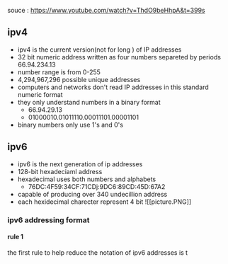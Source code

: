 souce : https://www.youtube.com/watch?v=ThdO9beHhpA&t=399s

## ipv4 
- ipv4 is the current version(not for long ) of IP addresses 
- 32 bit numeric address written as four numbers separeted by periods 
	 66.94.234.13  
 - number range is from 0-255  
 - 4,294,967,296 possible unique addresses 
 - computers and networks don't read IP addresses in this standard numeric format 
 - they only understand numbers in a binary format 
	 - 66.94.29.13 
	 - 01000010.01011110.00011101.00001101 
 - binary numbers only use 1's and 0's 
## ipv6 
- ipv6 is the next generation of ip addresses 
- 128-bit hexadeciaml address 
- hexadecimal uses both numbers and alphabets 
	- 76DC:4F59:34CF:71CDj:9DC6:89CD:45D:67A2 
- capable of producing over 340 undecillion address 
- each hexidecimal charecter represent 4 bit 
![[picture.PNG]]
### ipv6 addressing format 
#### rule 1 
the first rule to help reduce the notation of ipv6 addresses is t
